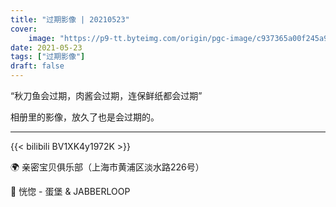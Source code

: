 ```yaml
---
title: "过期影像 | 20210523"
cover: 
    image: "https://p9-tt.byteimg.com/origin/pgc-image/c937365a00f245a99457a477e7016607.jpg"
date: 2021-05-23
tags: ["过期影像"]
draft: false
---
```


“秋刀鱼会过期，肉酱会过期，连保鲜纸都会过期”

相册里的影像，放久了也是会过期的。

---

{{< bilibili BV1XK4y1972K >}}

🌍 亲密宝贝俱乐部（上海市黄浦区淡水路226号）

🎵 恍惚 - 蛋堡 & JABBERLOOP